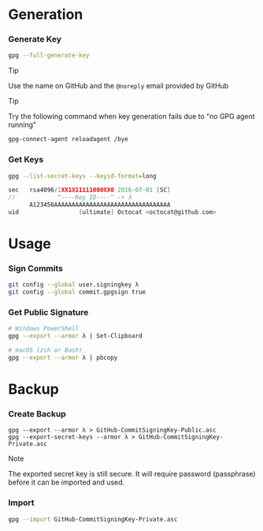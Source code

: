 # Generation
### Generate Key
```sh
gpg --full-generate-key
```

> [!TIP]
> Use the name on GitHub and the `@noreply` email provided by GitHub

> [!TIP]
> Try the following command when key generation fails due to "no GPG agent running"
> ```sh
> gpg-connect-agent reloadagent /bye
> ```

### Get Keys
```sh
gpg --list-secret-keys --keyid-format=long
```

```c
sec   rsa4096/1XX1X11111000XX0 2016-07-01 [SC]
//            ^----Key ID----^ -> λ
      A123456AAAAAAAAAAAAAAAAAAAAAAAAAAAAAAAAA
uid                 [ultimate] Octocat <octocat@github.com>
```

# Usage
### Sign Commits
```sh
git config --global user.signingkey λ
git config --global commit.gpgsign true
```

### Get Public Signature
```sh
# Windows PowerShell
gpg --export --armor λ | Set-Clipboard

# macOS (zsh or Bash)
gpg --export --armor λ | pbcopy
```

# Backup
### Create Backup
```
gpg --export --armor λ > GitHub-CommitSigningKey-Public.asc
gpg --export-secret-keys --armor λ > GitHub-CommitSigningKey-Private.asc
```

> [!NOTE]
> The exported secret key is still secure. It will require password (passphrase) before it can be imported and used.

### Import
```sh
gpg --import GitHub-CommitSigningKey-Private.asc
```
